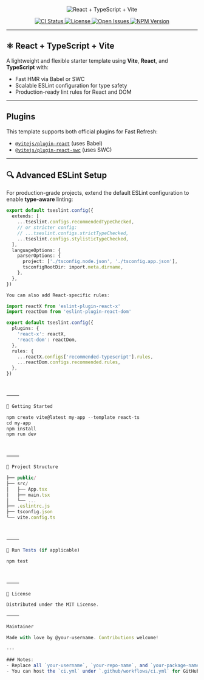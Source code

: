 <p align="center">
  <img src="https://svg-banners.vercel.app/api?type=origin&text1=React%20%2B%20TypeScript%20%2B%20Vite&width=800&height=200&fontSize=60" alt="React + TypeScript + Vite" />
</p>

<p align="center">
  <a href="https://github.com/your-username/your-repo-name/actions/workflows/ci.yml">
    <img src="https://img.shields.io/github/actions/workflow/status/your-username/your-repo-name/ci.yml?branch=main&label=CI&style=for-the-badge" alt="CI Status">
  </a>
  <a href="https://github.com/your-username/your-repo-name/blob/main/LICENSE">
    <img src="https://img.shields.io/github/license/your-username/your-repo-name?style=for-the-badge" alt="License">
  </a>
  <a href="https://github.com/your-username/your-repo-name/issues">
    <img src="https://img.shields.io/github/issues/your-username/your-repo-name?style=for-the-badge" alt="Open Issues">
  </a>
  <a href="https://www.npmjs.com/package/your-package-name">
    <img src="https://img.shields.io/npm/v/your-package-name?style=for-the-badge" alt="NPM Version">
  </a>
</p>

---

## ⚛️ React + TypeScript + Vite

A lightweight and flexible starter template using **Vite**, **React**, and **TypeScript** with:

- Fast HMR via Babel or SWC
- Scalable ESLint configuration for type safety
- Production-ready lint rules for React and DOM

---

## Plugins

This template supports both official plugins for Fast Refresh:

- [`@vitejs/plugin-react`](https://github.com/vitejs/vite-plugin-react) (uses Babel)
- [`@vitejs/plugin-react-swc`](https://github.com/vitejs/vite-plugin-react-swc) (uses SWC)

---

## 🔍 Advanced ESLint Setup

For production-grade projects, extend the default ESLint configuration to enable **type-aware** linting:

```ts
export default tseslint.config({
  extends: [
    ...tseslint.configs.recommendedTypeChecked,
    // or stricter config:
    // ...tseslint.configs.strictTypeChecked,
    ...tseslint.configs.stylisticTypeChecked,
  ],
  languageOptions: {
    parserOptions: {
      project: ['./tsconfig.node.json', './tsconfig.app.json'],
      tsconfigRootDir: import.meta.dirname,
    },
  },
})

You can also add React-specific rules:

import reactX from 'eslint-plugin-react-x'
import reactDom from 'eslint-plugin-react-dom'

export default tseslint.config({
  plugins: {
    'react-x': reactX,
    'react-dom': reactDom,
  },
  rules: {
    ...reactX.configs['recommended-typescript'].rules,
    ...reactDom.configs.recommended.rules,
  },
})



⸻

🚀 Getting Started

npm create vite@latest my-app --template react-ts
cd my-app
npm install
npm run dev



⸻

📂 Project Structure

├── public/
├── src/
│   ├── App.tsx
│   ├── main.tsx
│   └── ...
├── .eslintrc.js
├── tsconfig.json
└── vite.config.ts



⸻

🧪 Run Tests (if applicable)

npm test



⸻

📄 License

Distributed under the MIT License.

⸻

Maintainer

Made with love by @your-username. Contributions welcome!

---

### Notes:
- Replace all `your-username`, `your-repo-name`, and `your-package-name` with your actual GitHub and npm info.
- You can host the `ci.yml` under `.github/workflows/ci.yml` for GitHub Actions badge to work.
